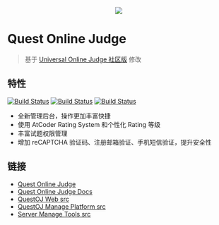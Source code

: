 <p align="center"><img src="https://gitee.com/QuestOJ/QuestOJ/raw/master/pictures/logo.png"></p>

# Quest Online Judge

> 基于 [Universal Online Judge 社区版](https://github.com/UniversalOJ/UOJ-System) 修改

## 特性
[![Build Status](https://dev.azure.com/limstash/QuestOJ/_apis/build/status/QuestOJ.QuestOJ?branchName=master)](https://dev.azure.com/limstash/QuestOJ/_build/latest?definitionId=3&branchName=master) [![Build Status](https://travis-ci.org/QuestOJ/QuestOJ.svg?branch=master)](https://travis-ci.org/QuestOJ/QuestOJ) [![Build Status](https://dev.azure.com/limstash/QuestOJ/_apis/build/status/QuestOJ.Manage-Tools?branchName=master)](https://dev.azure.com/limstash/QuestOJ/_build/latest?definitionId=4&branchName=master)

- 全新管理后台，操作更加丰富快捷
- 使用 AtCoder Rating System 和个性化 Rating 等级
- 丰富试题权限管理
- 增加 reCAPTCHA 验证码、注册邮箱验证、手机短信验证，提升安全性


## 链接
- [Quest Online Judge](https://questoj.cn)
- [Quest Online Judge Docs](https://docs.questoj.cn)
- [QuestOJ Web src](https://github.com/QuestOJ/QuestOJ-Web)
- [QuestOJ Manage Platform src](https://github.com/QuestOJ/QuestOJ-Manage)
- [Server Manage Tools src](https://github.com/QuestOJ/Manage-Tools)